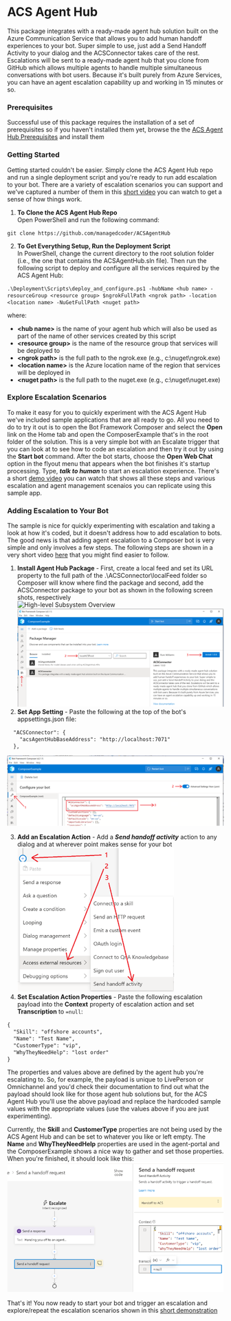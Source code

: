 # ACS Agent Hub
This package integrates with a ready-made agent hub solution built on the Azure Communication Service that allows
you to add human handoff experiences to your bot. Super simple to use, just add a Send Handoff Activity to your
dialog and the ACSConnector takes care of the rest. Escalations will be sent to a ready-made agent hub that you
clone from GitHub which allows multiple agents to handle multiple simultaneous conversations with bot users.
Because it's built purely from Azure Services, you can have an agent escalation capability up and working in 15
minutes or so.

### Prerequisites
Successful use of this package requires the installation of a set of prerequisites so if you haven't installed them
yet, browse the the [ACS Agent Hub Prerequisites](http://aka.ms/acshub#prerequisites) and install them

### Getting Started

Getting started couldn't be easier.  Simply clone the ACS Agent Hub repo and run a single deployment script and 
you're ready to run add escalation to your bot.  There are a variety of escalation scenarios you can support and
we've captured a number of them in this [short video](http://add-demo-here) you can watch to get a sense of how things work.

1) **To Clone the ACS Agent Hub Repo**  
Open PowerShell and run the following command:
```
git clone https://github.com/managedcoder/ACSAgentHub
```
2) **To Get Everything Setup, Run the Deployment Script**  
In PowerShell, change the current directory to the root solution folder (i.e., the one
that contains the ACSAgentHub.sln file). Then run the following script to deploy and
configure all the services required by the ACS Agent Hub:
```
.\Deployment\Scripts\deploy_and_configure.ps1 -hubName <hub name> -resourceGroup <resource group> $ngrokFullPath <ngrok path> -location <location name> -NuGetFullPath <nuget path>
```
where:
- **\<hub name>** is the name of your agent hub which will also be used as part of the name of
other services created by this script
- **\<resource group>** is the name of the resource group that services will be deployed to
- **\<ngrok path>** is the full path to the ngrok.exe (e.g., c:\nuget\ngrok.exe)
- **\<location name>** is the Azure location name of the region that services will be deployed in
- **\<nuget path>** is the full path to the nuget.exe (e.g., c:\nuget\nuget.exe)

### Explore Escalation Scenarios
To make it easy for you to quickly experiment with the ACS Agent Hub we've included sample applications that are all
ready to go.  All you need to do to try it out is to open the Bot Framework Composer and select the **Open** link on
the Home tab and open the ComposerExample that's in the root folder of the solution. This is a very simple bot with 
an Escalate trigger that you can look at to see how to code an escalation and then try it out by using the 
**Start bot** command.  After the bot starts, choose the **Open Web Chat** option in the flyout menu that appears
when the bot finishes it's startup processing.  Type, _**talk to human**_ to start an escalation experience.  There's
a short [demo video](http://add-demo-here) you can watch that shows all these steps and various escalation and agent
management scenaios you can replicate using this sample app.

### Adding Escalation to Your Bot
The sample is nice for quickly experimenting with escalation and taking a look at how it's coded, but it doesn't 
address how to add escalation to bots.  The good news is that adding agent escalation to a Composer bot is very 
simple and only involves a few steps.  The following steps are shown in a very short video 
[here](http://adding-escalation-=video) that you might find easier to follow.

1) **Install Agent Hub Package** - First, create a local feed and set its URL property to the full path of the
.\ACSConnector\localFeed folder so Composer will know where find the package and second, add the ACSConnector package
to your bot as shown in the following screen shots, respectively<br>
![High-level Subsystem Overview](CreatingLocalFeed.png)<br>
![High-level Subsystem Overview](doc/InstallingACSConnector.png)
2) **Set App Setting** - Paste the following at the top of the bot's appsettings.json file:<br>
```
  "ACSConnector": {
    "acsAgentHubBaseAddress": "http://localhost:7071"
  },
```
![High-level Subsystem Overview](doc/AppSettings.png)

3) **Add an Escalation Action** - Add a _**Send handoff activity**_ action to any dialog and at wherever point makes
sense for your bot<br> 
![High-level Subsystem Overview](doc/EscalateAction.png)
4) **Set Escalation Action Properties** - Paste the following escalation payload into the **Context** property of escalation action and set **Transcription**
to ```=null```:<br>
```
{
  "Skill": "offshore accounts",
  "Name": "Test Name",
  "CustomerType": "vip",
  "WhyTheyNeedHelp": "lost order"
}
```
The properties and values above are defined by the agent hub you're escalating to.  So, for example, the payload
is unique to LivePerson or Omnichannel and you'd check their documentation to find out what the payload should
look like for those agent hub solutions but, for the ACS Agent Hub you'll use the above payload and replace the
hardcoded sample values with the appropriate values (use the values above if you are just experimenting).  

Currently, 
the **Skill** and **CustomerType** properties are not being used by the ACS Agent Hub and can be set to whatever
you like or left empty.  The **Name** and **WhyTheyNeedHelp** properties are used in the agent-portal and the 
ComposerExample shows a nice way to gather and set those properties.  When you're finished, it should look like
this:<br>
![High-level Subsystem Overview](doc/EscalationProperties.png)

That's it!  You now ready to start your bot and trigger an escalation and explore/repeat the escalation scenarios
shown in this [short demonstration](http://add-demo-here)
